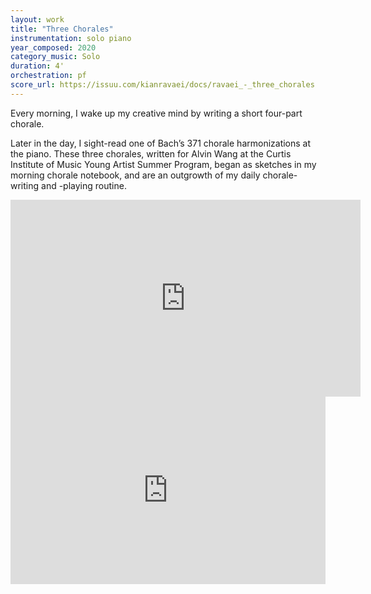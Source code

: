 ```yaml
---
layout: work
title: "Three Chorales"
instrumentation: solo piano
year_composed: 2020
category_music: Solo
duration: 4'
orchestration: pf
score_url: https://issuu.com/kianravaei/docs/ravaei_-_three_chorales
---
```


<p class="teaser">Every morning, I wake up my creative mind by writing a short four-part chorale.</p>

Later in the day, I sight-read one of Bach’s 371 chorale harmonizations at the piano. These three chorales, written for Alvin Wang at the Curtis Institute of Music Young Artist Summer Program, began as sketches in my morning chorale notebook, and are an outgrowth of my daily chorale-writing and -playing routine.

<div class="center flex-video widescreen vimeo">
    <iframe width="560" height="315" src="https://www.youtube.com/embed/D2vL-cr7f7M" frameborder="0" allow="accelerometer; autoplay; encrypted-media; gyroscope; picture-in-picture" allowfullscreen></iframe>
</div>

<iframe width="100%" height="300" scrolling="no" frameborder="no" allow="autoplay" src="https://w.soundcloud.com/player/?url=https%3A//api.soundcloud.com/playlists/1120879915&color=%23ff5500&auto_play=false&hide_related=false&show_comments=true&show_user=true&show_reposts=false&show_teaser=true&visual=true"></iframe>